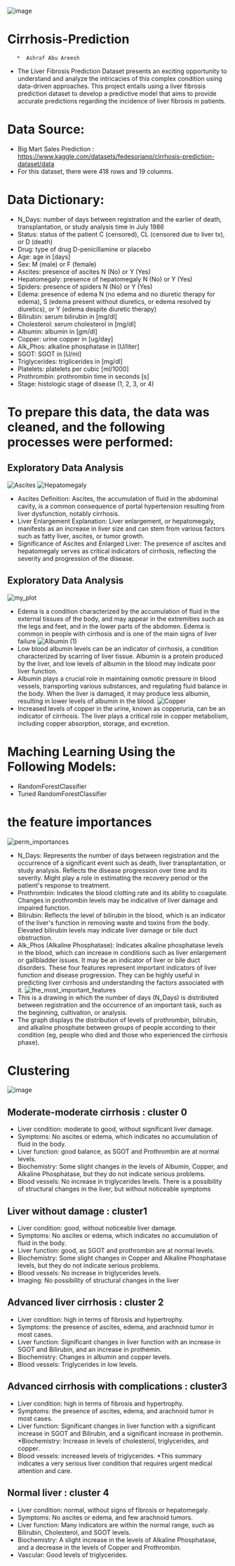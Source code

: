![image](https://github.com/ashrafabuareesh/Cirrhosis-Prediction/assets/123064338/542de6ff-c458-406b-a507-07878d5ca1b9)


# Cirrhosis-Prediction
       *  Ashraf Abu Areesh

* The Liver Fibrosis Prediction Dataset presents an exciting opportunity to understand and analyze the intricacies of this complex condition using data-driven approaches. This project entails using a liver fibrosis prediction dataset to develop a predictive model that aims to provide accurate predictions regarding the incidence of liver fibrosis in patients.
# Data Source:
* Big Mart Sales Prediction : https://www.kaggle.com/datasets/fedesoriano/cirrhosis-prediction-dataset/data
* For this dataset, there were 418 rows and 19 columns.
# Data Dictionary:

*  N_Days: number of days between registration and the earlier of death, transplantation, or study analysis time in July 1986
* Status: status of the patient C (censored), CL (censored due to liver tx), or D (death)
* Drug: type of drug D-penicillamine or placebo
*  Age: age in [days]
*  Sex: M (male) or F (female)
*  Ascites: presence of ascites N (No) or Y (Yes)
*  Hepatomegaly: presence of hepatomegaly N (No) or Y (Yes)
* Spiders: presence of spiders N (No) or Y (Yes)
* Edema: presence of edema N (no edema and no diuretic therapy for edema), S (edema present without diuretics, or edema resolved by diuretics), or Y (edema despite diuretic therapy)
* Bilirubin: serum bilirubin in [mg/dl]
* Cholesterol: serum cholesterol in [mg/dl]
* Albumin: albumin in [gm/dl]
* Copper: urine copper in [ug/day]
* Alk_Phos: alkaline phosphatase in [U/liter]
* SGOT: SGOT in [U/ml]
*  Triglycerides: triglicerides in [mg/dl]
* Platelets: platelets per cubic [ml/1000]
* Prothrombin: prothrombin time in seconds [s]
* Stage: histologic stage of disease (1, 2, 3, or 4)
# To prepare this data, the data was cleaned, and the following processes were performed:
## Exploratory Data Analysis
![Ascites](https://github.com/ashrafabuareesh/Cirrhosis-Prediction/assets/123064338/72ddcf5d-35d7-48ae-bb11-64fb46b577b5)
![Hepatomegaly](https://github.com/ashrafabuareesh/Cirrhosis-Prediction/assets/123064338/014c7e34-0a92-477b-a868-a7fcaa02b9b9)


* Ascites Definition: Ascites, the accumulation of fluid in the abdominal cavity, is a common consequence of portal hypertension resulting from liver dysfunction, notably cirrhosis.
* Liver Enlargement Explanation: Liver enlargement, or hepatomegaly, manifests as an increase in liver size and can stem from various factors such as fatty liver, ascites, or tumor growth.
* Significance of Ascites and Enlarged Liver: The presence of ascites and hepatomegaly serves as critical indicators of cirrhosis, reflecting the severity and progression of the disease.
## Exploratory Data Analysis

![my_plot](https://github.com/ashrafabuareesh/Cirrhosis-Prediction/assets/123064338/b14b6683-dcde-4d42-8504-82bfd97464ba)

* Edema is a condition characterized by the accumulation of fluid in the external tissues of the body, and may appear in the extremities such as the legs and feet, and in the lower parts of the abdomen. Edema is common in people with cirrhosis and is one of the main signs of liver failure
![Albumin (1)](https://github.com/ashrafabuareesh/Cirrhosis-Prediction/assets/123064338/0cff56e7-62ce-45a6-bb62-c6c09695d098)
* Low blood albumin levels can be an indicator of cirrhosis, a condition characterized by scarring of liver tissue. Albumin is a protein produced by the liver, and low levels of albumin in the blood may indicate poor liver function.
* Albumin plays a crucial role in maintaining osmotic pressure in blood vessels, transporting various substances, and regulating fluid balance in the body. When the liver is damaged, it may produce less albumin, resulting in lower levels of albumin in the blood.
![Copper](https://github.com/ashrafabuareesh/Cirrhosis-Prediction/assets/123064338/b33f9eac-9a90-4ef3-8754-bfa6e0662ebf)
* Increased levels of copper in the urine, known as copperuria, can be an indicator of cirrhosis. The liver plays a critical role in copper metabolism, including copper absorption, storage, and excretion.
# Maching Learning Using the Following Models:
  * RandomForestClassifier
  * Tuned RandomForestClassifier

# the feature importances 
![perm_importances](https://github.com/ashrafabuareesh/Cirrhosis-Prediction/assets/123064338/ebf2cfa8-0e1d-4b51-92e2-bfddd698055c)

* N_Days: Represents the number of days between registration and the occurrence of a significant event such as death, liver transplantation, or study analysis. Reflects the disease progression over time and its severity. Might play a role in estimating the recovery period or the patient's response to treatment.
* Prothrombin: Indicates the blood clotting rate and its ability to coagulate. Changes in prothrombin levels may be indicative of liver damage and impaired function.
* Bilirubin: Reflects the level of bilirubin in the blood, which is an indicator of the liver's function in removing waste and toxins from the body. Elevated bilirubin levels may indicate liver damage or bile duct obstruction.
* Alk_Phos (Alkaline Phosphatase): Indicates alkaline phosphatase levels in the blood, which can increase in conditions such as liver enlargement or gallbladder issues. It may be an indicator of liver or bile duct disorders. These four features represent important indicators of liver function and disease progression. They can be highly useful in predicting liver cirrhosis and understanding the factors associated with it.
![the_most_important_features](https://github.com/ashrafabuareesh/Cirrhosis-Prediction/assets/123064338/6ebd9773-859d-42de-971f-e60e3c331d1f)
* This is a drawing in which the number of days (N_Days) is distributed between registration and the occurrence of an important task, such as the beginning, cultivation, or analysis.
* The graph displays the distribution of levels of prothrombin, bilirubin, and alkaline phosphate between groups of people according to their condition (eg, people who died and those who experienced the cirrhosis phase).

# Clustering
 ![image](https://github.com/ashrafabuareesh/Cirrhosis-Prediction/assets/123064338/13459b70-8725-4b27-a6c2-9b1f2d35defc)

 ## Moderate-moderate cirrhosis : cluster 0
  *  Liver condition: moderate to good, without significant liver damage.
   * Symptoms: No ascites or edema, which indicates no accumulation of fluid in the body.
   * Liver function: good balance, as SGOT and Prothrombin are at normal levels.
   * Biochemistry: Some slight changes in the levels of Albumin, Copper, and Alkaline Phosphatase, but they do not indicate serious problems.
   * Blood vessels: No increase in triglycerides levels. There is a possibility of structural changes in the liver, but without noticeable symptoms
## Liver without damage : cluster1
* Liver condition: good, without noticeable liver damage.
* Symptoms: No ascites or edema, which indicates no accumulation of fluid in the body.
* Liver function: good, as SGOT and prothrombin are at normal levels.
* Biochemistry: Some slight changes in Copper and Alkaline Phosphatase levels, but they do not indicate serious problems.
* Blood vessels: No increase in triglycerides levels.
* Imaging: No possibility of structural changes in the liver
## Advanced liver cirrhosis : cluster 2
* Liver condition: high in terms of fibrosis and hypertrophy.
* Symptoms: the presence of ascites, edema, and arachnoid tumor in most cases.
* Liver function: Significant changes in liver function with an increase in SGOT and Bilirubin, and an increase in prothemin.
* Biochemistry: Changes in albumin and copper levels.
* Blood vessels: Triglycerides in low levels.
## Advanced cirrhosis with complications : cluster3 
* Liver condition: high in terms of fibrosis and hypertrophy.
* Symptoms: the presence of ascites, edema, and arachnoid tumor in most cases.
* Liver function: Significant changes in liver function with a significant increase in SGOT and Bilirubin, and a significant increase in prothemin. *Biochemistry: Increase in levels of cholesterol, triglycerides, and copper.
* Blood vessels: increased levels of triglycerides. *This summary indicates a very serious liver condition that requires urgent medical attention and care.
##  Normal liver : cluster 4
* Liver condition: normal, without signs of fibrosis or hepatomegaly.
* Symptoms: No ascites or edema, and few arachnoid tumors.
* Liver function: Many indicators are within the normal range, such as Bilirubin, Cholesterol, and SGOT levels.
* Biochemistry: A slight increase in the levels of Alkaline Phosphatase, and a decrease in the levels of Copper and Prothrombin.
* Vascular: Good levels of triglycerides.



